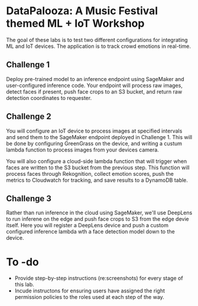 # DataPalooza: A Music Festival themed ML + IoT Workshop

The goal of these labs is to test two different configurations for integrating ML and IoT devices. The application is to track crowd emotions in real-time.

## Challenge 1

Deploy pre-trained model to an inference endpoint using SageMaker and user-configured inference code. Your endpoint will process raw images, detect faces if present, push face crops to an S3 bucket, and return raw detection coordinates to requester.

## Challenge 2

You will configure an IoT device to process images at specified intervals and send them to the SageMaker endpoint deployed in Challenge 1. This will be done by configuring GreenGrass on the device, and writing a custum lambda function to process images from your devices camera. 

You will also configure a cloud-side lambda function that will trigger when faces are written to the S3 bucket from the previous step. This function will process faces through Rekognition, collect emotion scores, push the metrics to Cloudwatch for tracking, and save results to a DynamoDB table.

## Challenge 3

Rather than run inference in the cloud using SageMaker, we'll use DeepLens to run inferene on the edge and push face crops to S3 from the edge devie itself. Here you will register a DeepLens device and push a custom configured inference lambda wth a face detection model down to the device.

# To -do
* Provide step-by-step instructions (re:screenshots) for every stage of this lab.
* Incude instructons for ensuring users have assigned the right permission policies to the roles used at each step of the way.

